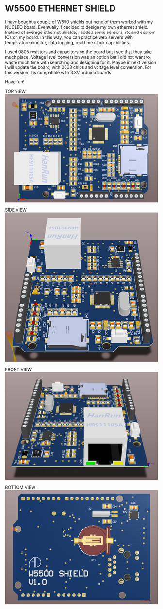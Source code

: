 # W5500 ETHERNET SHIELD

I have bought a couple of W550 shields but none of them worked with my NUCLEO board. Eventually, I decided to design my own ethernet shield. Instead of average ethernet shields, i added some sensors, rtc and eeprom ICs on my board. In this way, you can practice web servers with temperature monitor, data logging, real time clock capabilities. 

I used 0805 resistors and capacitors on the board but i see that they take much place. Voltage level conversion was an option but i did not want to waste much time with searching and designing for it. Maybe in next version i will update the board, with 0603 chips and voltage level conversion. For this version it is compatible with 3.3V arduino boards.

Have fun!

TOP VIEW
![TOP-VIEW](https://github.com/aytacdilek/SHIELD_W5500/blob/master/VISUALS/W5500_SHIELD_TOP_VIEW.PNG?raw=true)

SIDE VIEW
![SIDE-VIEW](https://github.com/aytacdilek/SHIELD_W5500/blob/master/VISUALS/W5500_SHIELD_SIDE_VIEW.PNG?raw=true)

FRONT VIEW
![FRONT-VIEW](https://github.com/aytacdilek/SHIELD_W5500/blob/master/VISUALS/W5500_SHIELD_FRONT_VIEW.PNG?raw=true)

BOTTOM VIEW
![BOTTOM-VIEW](https://github.com/aytacdilek/SHIELD_W5500/blob/master/VISUALS/W5500_SHIELD_BOTTOM_VIEW.PNG?raw=true)
